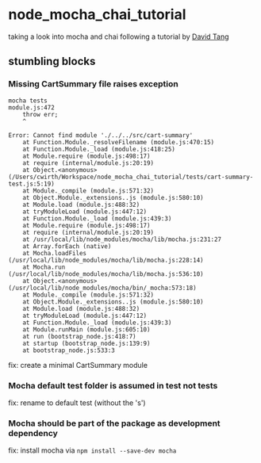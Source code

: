 # node_mocha_chai_tutorial

taking a look into mocha and chai following a tutorial by [David Tang](https://www.codementor.io/davidtang/unit-testing-and-tdd-in-node-js-part-1-8t714s877)

## stumbling blocks

### Missing CartSummary file raises exception

```
mocha tests
module.js:472
    throw err;
    ^

Error: Cannot find module './../../src/cart-summary'
    at Function.Module._resolveFilename (module.js:470:15)
    at Function.Module._load (module.js:418:25)
    at Module.require (module.js:498:17)
    at require (internal/module.js:20:19)
    at Object.<anonymous> (/Users/cwirth/Workspace/node_mocha_chai_tutorial/tests/cart-summary-test.js:5:19)
    at Module._compile (module.js:571:32)
    at Object.Module._extensions..js (module.js:580:10)
    at Module.load (module.js:488:32)
    at tryModuleLoad (module.js:447:12)
    at Function.Module._load (module.js:439:3)
    at Module.require (module.js:498:17)
    at require (internal/module.js:20:19)
    at /usr/local/lib/node_modules/mocha/lib/mocha.js:231:27
    at Array.forEach (native)
    at Mocha.loadFiles (/usr/local/lib/node_modules/mocha/lib/mocha.js:228:14)
    at Mocha.run (/usr/local/lib/node_modules/mocha/lib/mocha.js:536:10)
    at Object.<anonymous> (/usr/local/lib/node_modules/mocha/bin/_mocha:573:18)
    at Module._compile (module.js:571:32)
    at Object.Module._extensions..js (module.js:580:10)
    at Module.load (module.js:488:32)
    at tryModuleLoad (module.js:447:12)
    at Function.Module._load (module.js:439:3)
    at Module.runMain (module.js:605:10)
    at run (bootstrap_node.js:418:7)
    at startup (bootstrap_node.js:139:9)
    at bootstrap_node.js:533:3
```

fix: create a minimal CartSummary module 

### Mocha default test folder is assumed in test not tests

fix: rename to default test (without the 's')

### Mocha should be part of the package as development dependency

fix: install mocha via `npm install --save-dev mocha`
